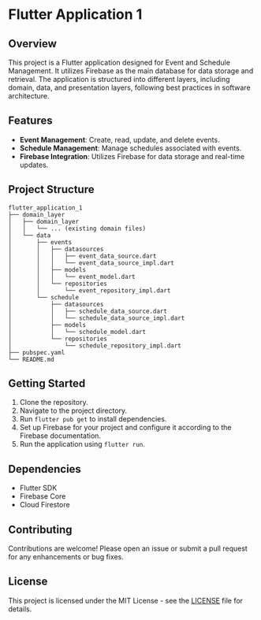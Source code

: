 # Flutter Application 1

## Overview
This project is a Flutter application designed for Event and Schedule Management. It utilizes Firebase as the main database for data storage and retrieval. The application is structured into different layers, including domain, data, and presentation layers, following best practices in software architecture.

## Features
- **Event Management**: Create, read, update, and delete events.
- **Schedule Management**: Manage schedules associated with events.
- **Firebase Integration**: Utilizes Firebase for data storage and real-time updates.

## Project Structure
```
flutter_application_1
├── domain_layer
│   ├── domain_layer
│   │   └── ... (existing domain files)
│   └── data
│       ├── events
│       │   ├── datasources
│       │   │   ├── event_data_source.dart
│       │   │   └── event_data_source_impl.dart
│       │   ├── models
│       │   │   └── event_model.dart
│       │   └── repositories
│       │       └── event_repository_impl.dart
│       └── schedule
│           ├── datasources
│           │   ├── schedule_data_source.dart
│           │   └── schedule_data_source_impl.dart
│           ├── models
│           │   └── schedule_model.dart
│           └── repositories
│               └── schedule_repository_impl.dart
├── pubspec.yaml
└── README.md
```

## Getting Started
1. Clone the repository.
2. Navigate to the project directory.
3. Run `flutter pub get` to install dependencies.
4. Set up Firebase for your project and configure it according to the Firebase documentation.
5. Run the application using `flutter run`.

## Dependencies
- Flutter SDK
- Firebase Core
- Cloud Firestore

## Contributing
Contributions are welcome! Please open an issue or submit a pull request for any enhancements or bug fixes.

## License
This project is licensed under the MIT License - see the [LICENSE](LICENSE) file for details.